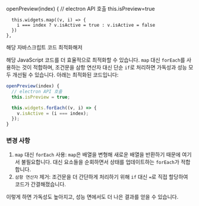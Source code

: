 openPreview(index) {
      // electron API 호출
      this.isPreview=true

      this.widgets.map((v, i) => {
        i === index ? v.isActive = true : v.isActive = false  
      })
    },

해당 자바스크립트 코드 최적화해저



해당 JavaScript 코드를 더 효율적으로 최적화할 수 있습니다. `map` 대신 `forEach`를 사용하는 것이 적합하며, 조건문을 삼항 연산자 대신 단순 `if`로 처리하면 가독성과 성능 모두 개선될 수 있습니다. 아래는 최적화된 코드입니다:

```javascript
openPreview(index) {
  // electron API 호출
  this.isPreview = true;

  this.widgets.forEach((v, i) => {
    v.isActive = (i === index);
  });
}
```

### 변경 사항

1. `map` 대신 `forEach` 사용: `map`은 배열을 변형해 새로운 배열을 반환하기 때문에 여기서 불필요합니다. 대신 요소들을 순회하면서 상태를 업데이트하는 `forEach`가 적합합니다.
2. `삼항 연산자` 제거: 조건문을 더 간단하게 처리하기 위해 `if` 대신 `=`로 직접 할당하여 코드가 간결해졌습니다.

이렇게 하면 가독성도 높아지고, 성능 면에서도 더 나은 결과를 얻을 수 있습니다.
